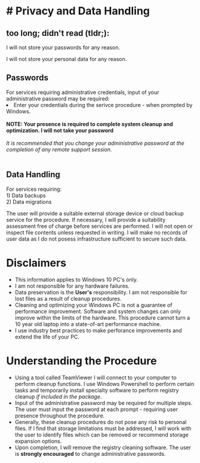 <h1># Privacy and Data Handling</h1>

<h2>too long; didn't read (tldr;): </h2>

I will not store your passwords for any reason.

I will not store your personal data for any reason.




<h2>Passwords</h2>
For services requiring administrative credentials, input of your administrative password may be required:<br>
<li>Enter your credentials during the serivce procedure - when prompted by Windows.</li><br>
<b>NOTE: Your presence is required to complete system cleanup and optimization. I will not take your password</b><br>
<br>
<i>It is recommended that you change your administrative password at the completion of any remote support session.</i>
<br><br>

<h2>Data Handling</h2>
For services requiring:<br>
1) Data backups<br>
2) Data migrations<br>

The user will provide a suitable external storage device or cloud backup service for the procedure. If necessary, I will provide a suitability assessment free of charge before services are performed. 
I will not open or inspect file contents unless requested in writing. I will make no records of user data as I do not posess infrastructure sufficient to secure such data.






<h1>Disclaimers</h1>

<ul>
  <li>This information applies to Windows 10 PC's only.</li>
  <li>I am not responsible for any hardware failures. </li>
  <li>Data preservation is the <b>User's</b> responsibility. I am not responsible for lost files as a result of cleanup procedures.</li>
  <li>Cleaning and optimizing your Windows PC is not a guarantee of performance improvement. Software and system changes can only improve within the limits of the hardware. This procedure cannot turn a 10 year old laptop into a state-of-art performance machine.</li>
  <li>I use industry best practices to make perforance improvements and extend the life of your PC. </li>
</ul>



<h1>Understanding the Procedure</h1>
<ul>
  <li>Using a tool called TeamViewer I will connect to your computer to perform cleanup functions. I use Windows Powershell to perform certain tasks and temporarily install specialty software to perform registry cleanup <i>if included in the package</i>.</li>
  <li>Input of the administrative password may be required for multiple steps. The user must input the password at each prompt - requiring user presence throughout the procedure.</li>
  <li>Generally, these cleanup procedures do not pose any risk to personal files. If I find that storage limitations must be addressed, I will work with the user to identify files which can be removed or recommend storage expansion options.</li>
  <li>Upon completion, I will remove the registry cleaning software. The user is <b>strongly encouraged</b> to change administrative passwords. </li>
